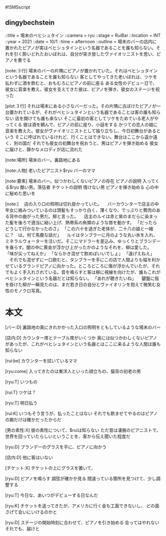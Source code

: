 #!SMSscript

## dingybechstein

::title = 場末のベヒシュタイン
::camera = ryu
::stage = RuiBar
::location = INT
::year = 2021
::date = 10/1
::time = afternoon
::outline = 場末のバーの店内に置かれたピアノが実はベヒシュタインという名器であることを誰も知らない。それを引く酔いどれたおいぼれは、自分が突き放したヴァイオリニストを思い、ピアノを奏でる

[note:３行]
場末のバーの片隅にピアノが置かれていた。それはベヒシュタインという名器であることを誰も知らない
客としてやってきた老いぼれは、ツケを払わずに酒を飲むと、おもむろにピアノの前に座る
ある女性のデビュー日で、彼女に音楽を教え、彼女を支えてきた彼は、ピアノを弾き、彼女のステージを祝った

[plot:３行]
それは場末にある小さなバーだった。その片隅に古ぼけたピアノが一台置かれているが、それがベヒシュタインという名器であることは客の誰も知らない
店を開けても誰も来ない
そこに最初の客としてツケをためている老人がやってくる
彼は酒を頼んで、ピアノの前に座り、小話をする
かつての恋人の娘に音楽を教えた。彼女がヴァイオリニストとして独り立ちし、今日初舞台があるという
そこに呼ばれているけれど、行くことはできない。舞台はここから遥か遠く、別の国だ
それでも彼女の初舞台を祝おうと、男はピアノを弾き始める
彼女に届けと、静かなメロディが店に流れた

[note:場所]
場末のバー。裏路地にある

[note:人物]
老いたピアニスト$ryu
バーのママ

[note:要素]
場末のバー。似つかわしくないピアノの存在
ピアノの説明
入ってくる$ryu
酷い男。落伍者
チケットの説明
情けない男
ピアノを弾き始める
心の中に秘めた思いを


[note:]
　店の入り口の照明は切れ掛かっていた。
　バーカウンターで店主の中年女に絡みついているのは頭髪もすっかり白く、薄くなり、でっぷりと贅肉のある背中の曲がった男だ。柳と言った。
　店主のルイは赤と紫のまだらに染まった髪を後ろで適当に結い上げ、熱帯系の魚類のような唇を動かす。
「だったらどうして行かなかったのさ」
「この六十を過ぎた老体が、二十八の娘と一緒に？　は。何て馬鹿な話だ」
　ルイはタンブラーに月のような丸い氷を入れ、ミネラルウォーターを注いだ。そこにマドラーを差込み、ゆっくりとブランデーを垂らす。闇の中に黄金が浮かび上がったかのようなそれを、柳は愛した。
「味が尖ってねえか」
「ならかき混ぜて飲めばいいでしょ」
「違げえねえ」
　それでも混ぜずに一口飲むと、タンブラーを手にこの店で人間よりも幅を利かせているグランドピアノに向かった。ところどころに傷が浮かんでいたが、それでもよく手入れされている。音を鳴らすと客は柳に視線を向けたが、誰もこれがベヒシュタインという名器だとは知らない。
「あれが聴きたいね」
　鍵盤に指を掛けた柳が一瞬見たのは、まだ若き日の自分とヴァイオリンを抱えて微笑む女性のモノクロ写真。


# 本文

[バー:D]
裏路地の奥にきれかかった入口の照明をともしているような場末のバー

[店内:D]
カウンター席とテーブル席がいくつか
奥には似つかわしくないピアノがあったが、これがベヒシュタインという名器とはここに来るような人間は誰も知らない

[rui:be]
カウンターを拭いているママ

[ryu:come]
入ってきたのは東洋人といった顔立ちの、猫背の初老の男

[ryu:T]
いつもの

[rui:T]
ツケは？

[ryu:T]
明日払う

[rui:K]
いつもそう言うが、払ったことはない
それでも飲ませてやるのはピアノの腕だけは確かだったからだ

[男の素性:X]
彼の素性について、$ruiは知らない
ただ昔は凄腕のピアニストで、世界を回っていたらしいということを、客から伝え聞いた程度だ

[ryu:D]
ブランデーのグラスを手に、ピアノに向かう

[店内:D]
他に客はいない

[チケット:X]
チケットの上にグラスを置いて、

[ryu:D]
ピアノを鳴らす
調弦が確かか見る
間違っている箇所を見つけて、少し調整する

[ryu:T]
今日な、あいつがデビューする日なんだ

[ryu:K]
チケットを送ってきたが、アメリカに行く金も工面できないし、
どの面さげて会いにいけるのかと

[ryu:D]
ステージの開始時刻に合わせて、ピアノを引き始める
会ってはやれない
それでも、届けと
